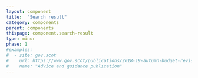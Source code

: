 ```yaml
---
layout: component
title:  "Search result"
category: components
parent: components
thispage: component.search-result
type: minor
phase: 1
#examples:
#  - site: gov.scot
#    url: https://www.gov.scot/publications/2018-19-autumn-budget-revision-supporting-document/
#    name: "Advice and guidance publication"
---
```

